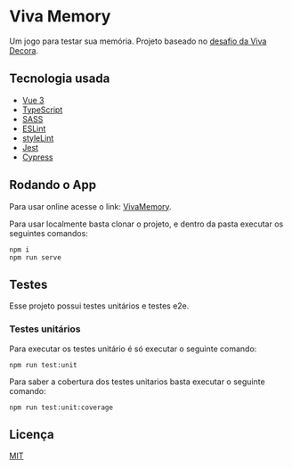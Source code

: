 # Viva Memory

Um jogo para testar sua memória. Projeto baseado no [desafio da Viva Decora](https://github.com/vivadecora/desafio-frontend-jr-trabalhe-conosco).

## Tecnologia usada

* [Vue 3](https://vuejs.org/)
* [TypeScript](https://www.typescriptlang.org/)
* [SASS](https://sass-lang.com/)
* [ESLint](https://eslint.org/)
* [styleLint](https://stylelint.io/)
* [Jest](https://jestjs.io/)
* [Cypress](https://www.cypress.io/)

## Rodando o App

Para usar online acesse o link: [VivaMemory](https://rarysson.github.io/VivaMemory/).

Para usar localmente basta clonar o projeto, e dentro da pasta executar os seguintes comandos:

```
npm i
npm run serve
```

## Testes

Esse projeto possui testes unitários e testes e2e.

### Testes unitários

Para executar os testes unitário é só executar o seguinte comando:

```
npm run test:unit
```

Para saber a cobertura dos testes unitarios basta executar o seguinte comando:

```
npm run test:unit:coverage
```

## Licença

[MIT](LICENSE)

